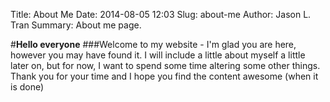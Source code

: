 Title: About Me
Date: 2014-08-05 12:03
Slug: about-me
Author: Jason L. Tran
Summary: About me page.

#**Hello everyone**
###Welcome to my website - I'm glad you are here, however you may have found it. I will include a little about myself a little later on, but for now, I want to spend some time altering some other things. Thank you for your time and I hope you find the content awesome (when it is done)
